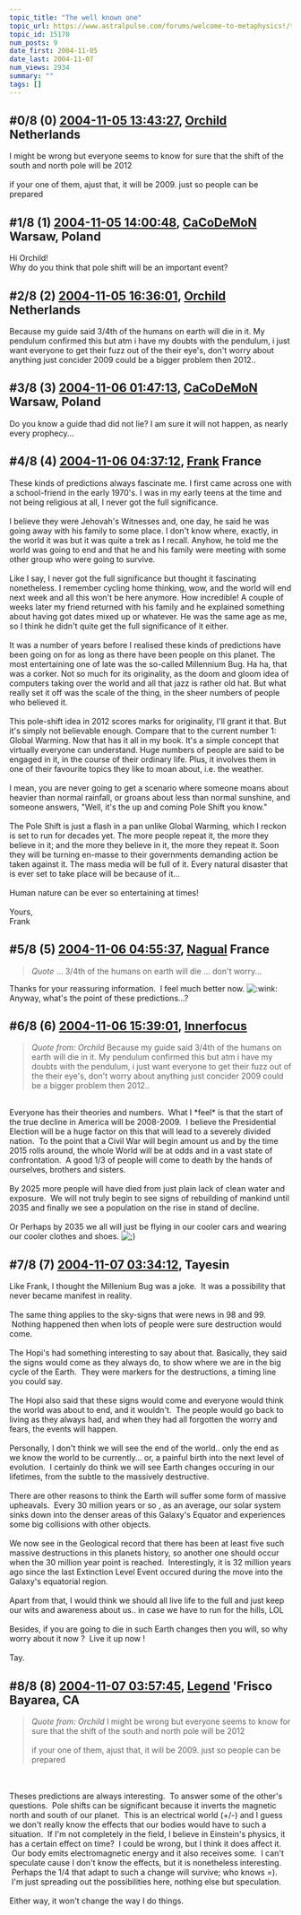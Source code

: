 ```yaml
---
topic_title: "The well known one"
topic_url: https://www.astralpulse.com/forums/welcome-to-metaphysics!/the-well-known-one
topic_id: 15170
num_posts: 9
date_first: 2004-11-05
date_last: 2004-11-07
num_views: 2934
summary: ""
tags: []
---
```


## \#0/8 (0) [2004-11-05 13:43:27](https://www.astralpulse.com/forums/index.php?msg=132549), [Orchild](https://www.astralpulse.com/forums/profile/?u=7034) Netherlands ##
<section>
I might be wrong but everyone seems to know for sure that the shift of the south and north pole will be 2012
<br>
<br>
if your one of them, ajust that, it will be 2009. just so people can be prepared
</section>

## \#1/8 (1) [2004-11-05 14:00:48](https://www.astralpulse.com/forums/index.php?msg=132552), [CaCoDeMoN](https://www.astralpulse.com/forums/profile/?u=4798) Warsaw, Poland ##
<section>
Hi Orchild!
<br>
Why do you think that pole shift will be an important event?
</section>

## \#2/8 (2) [2004-11-05 16:36:01](https://www.astralpulse.com/forums/index.php?msg=132575), [Orchild](https://www.astralpulse.com/forums/profile/?u=7034) Netherlands ##
<section>
Because my guide said 3/4th of the humans on earth will die in it. My pendulum confirmed this but atm i have my doubts with the pendulum, i just want everyone to get their fuzz out of the their eye's, don't worry about anything just concider 2009 could be a bigger problem then 2012..
</section>

## \#3/8 (3) [2004-11-06 01:47:13](https://www.astralpulse.com/forums/index.php?msg=132630), [CaCoDeMoN](https://www.astralpulse.com/forums/profile/?u=4798) Warsaw, Poland ##
<section>
Do you know a guide thad did not lie? I am sure it will not happen, as nearly every prophecy...
</section>

## \#4/8 (4) [2004-11-06 04:37:12](https://www.astralpulse.com/forums/index.php?msg=132637), [Frank](https://www.astralpulse.com/forums/profile/?u=359) France ##
<section>
These kinds of predictions always fascinate me. I first came across one with a school-friend in the early 1970's. I was in my early teens at the time and not being religious at all, I never got the full significance.
<br>
<br>
I believe they were Jehovah's Witnesses and, one day, he said he was going away with his family to some place. I don't know where, exactly, in the world it was but it was quite a trek as I recall. Anyhow, he told me the world was going to end and that he and his family were meeting with some other group who were going to survive.
<br>
<br>
Like I say, I never got the full significance but thought it fascinating nonetheless. I remember cycling home thinking, wow, and the world will end next week and all this won't be here anymore. How incredible! A couple of weeks later my friend returned with his family and he explained something about having got dates mixed up or whatever. He was the same age as me, so I think he didn't quite get the full significance of it either.
<br>
<br>
It was a number of years before I realised these kinds of predictions have been going on for as long as there have been people on this planet. The most entertaining one of late was the so-called Millennium Bug. Ha ha, that was a corker. Not so much for its originality, as the doom and gloom idea of computers taking over the world and all that jazz is rather old hat. But what really set it off was the scale of the thing, in the sheer numbers of people who believed it.
<br>
<br>
This pole-shift idea in 2012 scores marks for originality, I'll grant it that. But it's simply not believable enough. Compare that to the current number 1: Global Warming. Now that has it all in my book. It's a simple concept that virtually everyone can understand. Huge numbers of people are said to be engaged in it, in the course of their ordinary life. Plus, it involves them in one of their favourite topics they like to moan about, i.e. the weather.
<br>
<br>
I mean, you are never going to get a scenario where someone moans about heavier than normal rainfall, or groans about less than normal sunshine, and someone answers, "Well, it's the up and coming Pole Shift you know."
<br>
<br>
 The Pole Shift is just a flash in a pan unlike Global Warming, which I reckon is set to run for decades yet. The more people repeat it, the more they believe in it; and the more they believe in it, the more they repeat it. Soon they will be turning en-masse to their governments demanding action be taken against it. The mass media will be full of it. Every natural disaster that is ever set to take place will be because of it...
 <br>
 <br>
 Human nature can be ever so entertaining at times!
 <br>
 <br>
 Yours,
 <br>
 Frank
</br>
</section>

## \#5/8 (5) [2004-11-06 04:55:37](https://www.astralpulse.com/forums/index.php?msg=132639), [Nagual](https://www.astralpulse.com/forums/profile/?u=3652) France ##
<section>
<blockquote class="bbc_standard_quote">
 <cite>
  Quote
 </cite>
 ... 3/4th of the humans on earth will die ... don't worry...
</blockquote>
Thanks for your reassuring information.  I feel much better now.
<img alt=":wink:" class="smiley" src="https://www.astralpulse.com/forums/Smileys/fugue/wink.png" title="Wink"/>
<br>
Anyway, what's the point of these predictions...?
</section>

## \#6/8 (6) [2004-11-06 15:39:01](https://www.astralpulse.com/forums/index.php?msg=132704), [Innerfocus](https://www.astralpulse.com/forums/profile/?u=7274)  ##
<section>
<blockquote class="bbc_standard_quote">
 <cite>
  Quote from: Orchild
 </cite>
 Because my guide said 3/4th of the humans on earth will die in it. My pendulum confirmed this but atm i have my doubts with the pendulum, i just want everyone to get their fuzz out of the their eye's, don't worry about anything just concider 2009 could be a bigger problem then 2012..
</blockquote>
<br>
Everyone has their theories and numbers.  What I *feel* is that the start of the true decline in America will be 2008-2009.  I believe the Presidential Election will be a huge factor on this that will lead to a severely divided nation.  To the point that a Civil War will begin amount us and by the time 2015 rolls around, the whole World will be at odds and in a vast state of confrontation.  A good 1/3 of people will come to death by the hands of ourselves, brothers and sisters.
<br>
<br>
By 2025 more people will have died from just plain lack of clean water and exposure.  We will not truly begin to see signs of rebuilding of mankind until 2035 and finally we see a population on the rise in stand of decline.
<br>
<br>
Or Perhaps by 2035 we all will just be flying in our cooler cars and wearing our cooler clothes and shoes.
<img alt=";)" class="smiley" src="https://www.astralpulse.com/forums/Smileys/fugue/wink.png" title="Wink"/>
</section>

## \#7/8 (7) [2004-11-07 03:34:12](https://www.astralpulse.com/forums/index.php?msg=132746), Tayesin  ##
<section>
Like Frank, I thought the Millenium Bug was a joke.  It was a possibility that never became manifest in reality.
<br>
<br>
The same thing applies to the sky-signs that were news in 98 and 99.  Nothing happened then when lots of people were sure destruction would come.
<br>
<br>
The Hopi's had something interesting to say about that. Basically, they said the signs would come as they always do, to show where we are in the big cycle of the Earth.  They were markers for the destructions, a timing line you could say.
<br>
<br>
The Hopi also said that these signs would come and everyone would think the world was about to end, and it wouldn't.  The people would go back to living as they always had, and when they had all forgotten the worry and fears, the events will happen.
<br>
<br>
Personally, I don't think we will see the end of the world.. only the end as we know the world to be currently... or, a painful birth into the next level of evolution.  I certainly do think we will see Earth changes occuring in our lifetimes, from the subtle to the massively destructive.
<br>
<br>
There are other reasons to think the Earth will suffer some form of massive upheavals.  Every 30 million years or so , as an average, our solar system sinks down into the denser areas of this Galaxy's Equator and experiences some big collisions with other objects.
<br>
<br>
We now see in the Geological record that there has been at least five such massive destructions in this planets history, so another one should occur when the 30 million year point is reached.  Interestingly, it is 32 million years ago since the last Extinction Level Event occured during the move into the Galaxy's equatorial region.
<br>
<br>
Apart from that, I would think we should all live life to the full and just keep our wits and awareness about us.. in case we have to run for the hills, LOL
<br>
<br>
Besides, if you are going to die in such Earth changes then you will, so why worry about it now ?  Live it up now !
<br>
<br>
Tay.
</section>

## \#8/8 (8) [2004-11-07 03:57:45](https://www.astralpulse.com/forums/index.php?msg=132750), [Legend](https://www.astralpulse.com/forums/profile/?u=7222) 'Frisco Bayarea, CA ##
<section>
<blockquote class="bbc_standard_quote">
 <cite>
  Quote from: Orchild
 </cite>
 I might be wrong but everyone seems to know for sure that the shift of the south and north pole will be 2012
 <br>
 <br>
 if your one of them, ajust that, it will be 2009. just so people can be prepared
</blockquote>
<br>
<br>
Theses predictions are always interesting.  To answer some of the other's questions.  Pole shifts can be significant because it inverts the magnetic north and south of our planet.  This is an electrical world (+/-) and I guess we don't really know the effects that our bodies would have to such a situation.  If I'm not completely in the field, I believe in Einstein's physics, it has a certain effect on time?  I could be wrong, but I think it does affect it.  Our body emits electromagnetic energy and it also receives some.  I can't speculate cause I don't know the effects, but it is nonetheless interesting.  Perhaps the 1/4 that adapt to such a change will survive; who knows =).  I'm just spreading out the possibilities here, nothing else but speculation.
<br>
<br>
Either way, it won't change the way I do things.
</section>